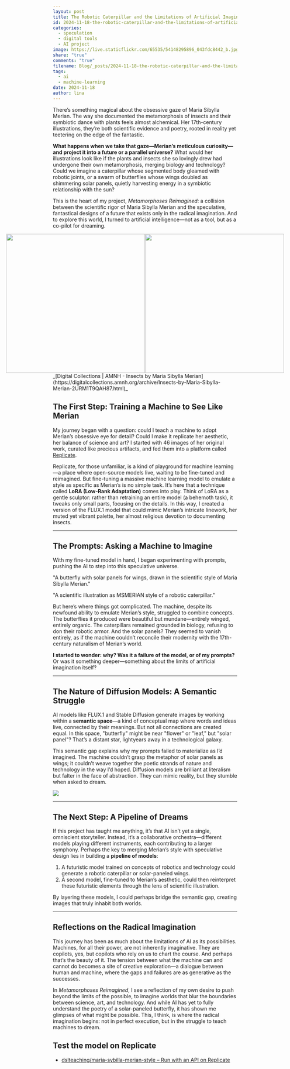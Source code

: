 ```yaml
---
layout: post
title: The Robotic Caterpillar and the Limitations of Artificial Imagination Or how I tried to teach a machine to dream like Maria Sibylla Merian
id: 2024-11-18-the-robotic-caterpillar-and-the-limitations-of-artificial-imagination-or-how-i-tried-to-teach-a-machine-to-dream-like-maria-sibylla-merian.md
categories:
  - speculation
  - digital tools
  - AI project
image: https://live.staticflickr.com/65535/54148295896_043fdc8442_b.jpg
share: "true"
comments: "true"
filename: Blog/_posts/2024-11-18-the-robotic-caterpillar-and-the-limitations-of-artificial-imagination-or-how-i-tried-to-teach-a-machine-to-dream-like-maria-sibylla-merian.md
tags:
  - ai
  - machine-learning
date: 2024-11-18
author: lina
---
```


There’s something magical about the obsessive gaze of Maria Sibylla Merian. The way she documented the metamorphosis of insects and their symbiotic dance with plants feels almost alchemical. Her 17th-century illustrations, they’re both scientific evidence and poetry, rooted in reality yet teetering on the edge of the fantastic.

**What happens when we take that gaze—Merian’s meticulous curiosity—and project it into a future or a parallel universe?** What would her illustrations look like if the plants and insects she so lovingly drew had undergone their own metamorphosis, merging biology and technology? Could we imagine a caterpillar whose segmented body gleamed with robotic joints, or a swarm of butterflies whose wings doubled as shimmering solar panels, quietly harvesting energy in a symbiotic relationship with the sun?

This is the heart of my project, _Metamorphoses Reimagined_: a collision between the scientific rigor of Maria Sibylla Merian and the speculative, fantastical designs of a future that exists only in the radical imagination. And to explore this world, I turned to artificial intelligence—not as a tool, but as a co-pilot for dreaming.

<div style="display: flex; justify-content: center;">
<img src="https://upload.wikimedia.org/wikipedia/en/b/b7/Maria_Sibylla_Merian_Maulbeerbaum_samt_Frucht_plate_1.png" width="380">

<img src="https://upload.wikimedia.org/wikipedia/commons/b/be/Joseph_Mulder_etching_1.jpg" width="380"/>
</div>
_[Digital Collections | AMNH - Insects by Maria Sibylla Merian](https://digitalcollections.amnh.org/archive/Insects-by-Maria-Sibylla-Merian-2URM1T9QAH87.html)_

## **The First Step: Training a Machine to See Like Merian**

My journey began with a question: could I teach a machine to adopt Merian’s obsessive eye for detail? Could I make it replicate her aesthetic, her balance of science and art? I started with 46 images of her original work, curated like precious artifacts, and fed them into a platform called [Replicate](https://replicate.com).

Replicate, for those unfamiliar, is a kind of playground for machine learning—a place where open-source models live, waiting to be fine-tuned and reimagined. But fine-tuning a massive machine learning model to emulate a style as specific as Merian’s is no simple task. It’s here that a technique called **LoRA (Low-Rank Adaptation)** comes into play. Think of LoRA as a gentle sculptor: rather than retraining an entire model (a behemoth task), it tweaks only small parts, focusing on the details. In this way, I created a version of the FLUX.1 model that could mimic Merian’s intricate linework, her muted yet vibrant palette, her almost religious devotion to documenting insects.

---

## **The Prompts: Asking a Machine to Imagine**

With my fine-tuned model in hand, I began experimenting with prompts, pushing the AI to step into this speculative universe.

"A butterfly with solar panels for wings, drawn in the scientific style of Maria Sibylla Merian."

"A scientific illustration as MSMERIAN style of a robotic caterpillar."

But here’s where things got complicated. The machine, despite its newfound ability to emulate Merian’s style, struggled to combine concepts. The butterflies it produced were beautiful but mundane—entirely winged, entirely organic. The caterpillars remained grounded in biology, refusing to don their robotic armor. And the solar panels? They seemed to vanish entirely, as if the machine couldn’t reconcile their modernity with the 17th-century naturalism of Merian’s world.

**I started to wonder: why? Was it a failure of the model, or of my prompts?** Or was it something deeper—something about the limits of artificial imagination itself?

---

## **The Nature of Diffusion Models: A Semantic Struggle**

AI models like FLUX.1 and Stable Diffusion generate images by working within a **semantic space**—a kind of conceptual map where words and ideas live, connected by their meanings. But not all connections are created equal. In this space, "butterfly" might be near "flower" or "leaf," but "solar panel"? That’s a distant star, lightyears away in a technological galaxy.

This semantic gap explains why my prompts failed to materialize as I’d imagined. The machine couldn’t grasp the metaphor of solar panels as wings; it couldn’t weave together the poetic strands of nature and technology in the way I’d hoped. Diffusion models are brilliant at literalism but falter in the face of abstraction. They can mimic reality, but they stumble when asked to dream.

<img src="https://live.staticflickr.com/65535/54148295896_043fdc8442_b.jpg">

---

## **The Next Step: A Pipeline of Dreams**

If this project has taught me anything, it’s that AI isn’t yet a single, omniscient storyteller. Instead, it’s a collaborative orchestra—different models playing different instruments, each contributing to a larger symphony. Perhaps the key to merging Merian’s style with speculative design lies in building a **pipeline of models**:

1. A futuristic model trained on concepts of robotics and technology could generate a robotic caterpillar or solar-paneled wings.
2. A second model, fine-tuned to Merian’s aesthetic, could then reinterpret these futuristic elements through the lens of scientific illustration.

By layering these models, I could perhaps bridge the semantic gap, creating images that truly inhabit both worlds.

---

## **Reflections on the Radical Imagination**

This journey has been as much about the limitations of AI as its possibilities. Machines, for all their power, are not inherently imaginative. They are copilots, yes, but copilots who rely on us to chart the course. And perhaps that’s the beauty of it. The tension between what the machine can and cannot do becomes a site of creative exploration—a dialogue between human and machine, where the gaps and failures are as generative as the successes.

In _Metamorphoses Reimagined_, I see a reflection of my own desire to push beyond the limits of the possible, to imagine worlds that blur the boundaries between science, art, and technology. And while AI has yet to fully understand the poetry of a solar-paneled butterfly, it has shown me glimpses of what might be possible. This, I think, is where the radical imagination begins: not in perfect execution, but in the struggle to teach machines to dream.

## Test the model on Replicate
- [dslteaching/maria-sybilla-merian-style – Run with an API on Replicate](https://replicate.com/dslteaching/maria-sybilla-merian-style)
